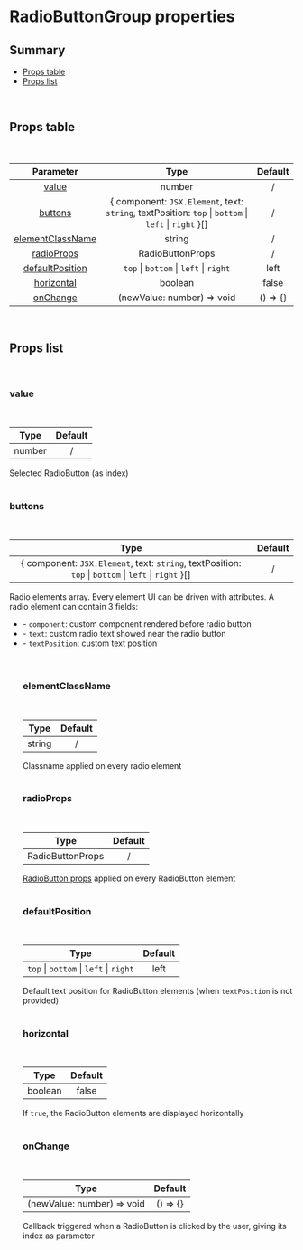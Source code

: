 # RadioButtonGroup properties

## Summary

- [Props table](#props-table)
- [Props list](#props-list)

<br>

## Props table

<br>

<!-- prettier-ignore -->
| <div style='text-align:center;margin:auto;'>Parameter</div> | <div style='text-align:center;margin:auto;'>Type</div> | <div style='text-align:center;margin:auto;'>Default</div> |
| ----------------------------------------------------------- | --------------------------------------------------------- | ------------------------------------------------------------- |
| <div style='text-align:center;margin:auto;'>[value](#value)</div> | <div style='text-align:center;margin:auto;'>number</div> | <div style='text-align:center;margin:auto;'>/</div> |
| <div style='text-align:center;margin:auto;'>[buttons](#buttons)</div> | <div style='text-align:center;margin:auto;'>{ component: `JSX.Element`, text: `string`, textPosition:  `top` &#124; `bottom` &#124; `left` &#124; `right` }[]</div> | <div style='text-align:center;margin:auto;'>/</div> |
| <div style='text-align:center;margin:auto;'>[elementClassName](#elementclassname)</div> | <div style='text-align:center;margin:auto;'>string</div> | <div style='text-align:center;margin:auto;'>/</div> |
| <div style='text-align:center;margin:auto;'>[radioProps](#radioprops)</div> | <div style='text-align:center;margin:auto;'>RadioButtonProps</div> | <div style='text-align:center;margin:auto;'>/</div> |
| <div style='text-align:center;margin:auto;'>[defaultPosition](#defaultposition)</div> | <div style='text-align:center;margin:auto;'>`top` &#124; `bottom` &#124; `left` &#124; `right`</div> | <div style='text-align:center;margin:auto;'>left</div> |
| <div style='text-align:center;margin:auto;'>[horizontal](#horizontal)</div> | <div style='text-align:center;margin:auto;'>boolean</div> | <div style='text-align:center;margin:auto;'>false</div> |
| <div style='text-align:center;margin:auto;'>[onChange](#onchange)</div> | <div style='text-align:center;margin:auto;'>(newValue: number) => void</div> | <div style='text-align:center;margin:auto;'>() => {}</div> |

<br>

## Props list

<br>

### value

<br>

<!-- prettier-ignore -->
| <div style='text-align:center;margin:auto;'>Type</div> | <div style='text-align:center;margin:auto;'>Default</div> |
| ---------------------------------------------------------- | --------------------------------------------------------- |
| <div style='text-align:center;margin:auto;'>number</div> | <div style='text-align:center;margin:auto;'>/</div> |

Selected RadioButton (as index)<br><br>

### buttons

<br>

<!-- prettier-ignore -->
| <div style='text-align:center;margin:auto;'>Type</div> | <div style='text-align:center;margin:auto;'>Default</div> |
| ---------------------------------------------------------- | --------------------------------------------------------- |
| <div style='text-align:center;margin:auto;'>{ component: `JSX.Element`, text: `string`, textPosition:  `top` &#124; `bottom` &#124; `left` &#124; `right` }[]</div> | <div style='text-align:center;margin:auto;'>/</div> |

Radio elements array. Every element UI can be driven with attributes. A radio element can contain 3 fields:<ul><li>- `component`: custom component rendered before radio button</li><li>- `text`: custom radio text showed near the radio button</li><li>- `textPosition`: custom text position</li><br><br>

### elementClassName

<br>

<!-- prettier-ignore -->
| <div style='text-align:center;margin:auto;'>Type</div> | <div style='text-align:center;margin:auto;'>Default</div> |
| ---------------------------------------------------------- | --------------------------------------------------------- |
| <div style='text-align:center;margin:auto;'>string</div> | <div style='text-align:center;margin:auto;'>/</div> |

Classname applied on every radio element<br><br>

### radioProps

<br>

<!-- prettier-ignore -->
| <div style='text-align:center;margin:auto;'>Type</div> | <div style='text-align:center;margin:auto;'>Default</div> |
| ---------------------------------------------------------- | --------------------------------------------------------- |
| <div style='text-align:center;margin:auto;'>RadioButtonProps</div> | <div style='text-align:center;margin:auto;'>/</div> |

[RadioButton props](../../atoms/RadioButton/props.md) applied on every RadioButton element<br><br>

### defaultPosition

<br>

<!-- prettier-ignore -->
| <div style='text-align:center;margin:auto;'>Type</div> | <div style='text-align:center;margin:auto;'>Default</div> |
| ---------------------------------------------------------- | --------------------------------------------------------- |
| <div style='text-align:center;margin:auto;'>`top` &#124; `bottom` &#124; `left` &#124; `right`</div> | <div style='text-align:center;margin:auto;'>left</div> |

Default text position for RadioButton elements (when `textPosition` is not provided)<br><br>

### horizontal

<br>

<!-- prettier-ignore -->
| <div style='text-align:center;margin:auto;'>Type</div> | <div style='text-align:center;margin:auto;'>Default</div> |
| ---------------------------------------------------------- | --------------------------------------------------------- |
| <div style='text-align:center;margin:auto;'>boolean</div> | <div style='text-align:center;margin:auto;'>false</div> |

If `true`, the RadioButton elements are displayed horizontally<br><br>

### onChange

<br>

<!-- prettier-ignore -->
| <div style='text-align:center;margin:auto;'>Type</div> | <div style='text-align:center;margin:auto;'>Default</div> |
| ---------------------------------------------------------- | --------------------------------------------------------- |
| <div style='text-align:center;margin:auto;'>(newValue: number) => void</div> | <div style='text-align:center;margin:auto;'>() => {}</div> |

Callback triggered when a RadioButton is clicked by the user, giving its index as parameter<br><br>
